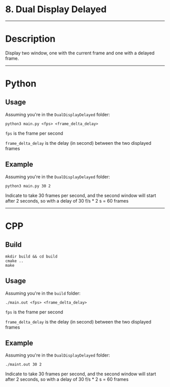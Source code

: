 # 8. Dual Display Delayed

---

# Description

Display two window, one with the current frame and one with a delayed frame.

---

# Python

## Usage

Assuming you're in the `DualDisplayDelayed` folder:

```
python3 main.py <fps> <frame_delta_delay>
```

`fps` is the frame per second

`frame_delta_delay` is the delay (in second) between the two displayed frames

## Example

Assuming you're in the `DualDisplayDelayed` folder:

```
python3 main.py 30 2
```
Indicate to take 30 frames per second, and the second window will start after 2 seconds, so with a delay of 30 f/s * 2 s = 60 frames

---

# CPP

## Build

```
mkdir build && cd build
cmake ..
make
```

## Usage

Assuming you're in the `build` folder:

```
./main.out <fps> <frame_delta_delay>
```

`fps` is the frame per second

`frame_delta_delay` is the delay (in second) between the two displayed frames

## Example

Assuming you're in the `DualDisplayDelayed` folder:

```
./maint.out 30 2
```
Indicate to take 30 frames per second, and the second window will start after 2 seconds, so with a delay of 30 f/s * 2 s = 60 frames
